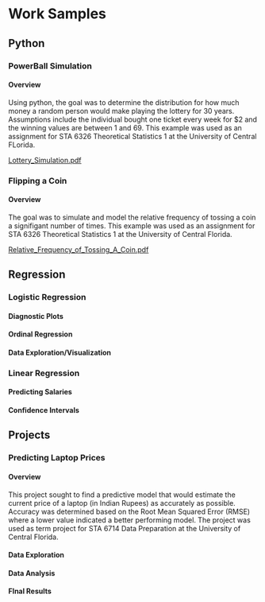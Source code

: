 # Work Samples

## Python
### PowerBall Simulation
#### Overview
Using python, the goal was to determine the distribution for how much money a random person would make playing the lottery for 30 years. Assumptions include the individual bought one ticket every week for $2 and the winning values are between 1 and 69. This example was used as an assignment for STA 6326 Theoretical Statistics 1 at the University of Central FLorida.

[Lottery_Simulation.pdf](https://github.com/user-attachments/files/16009181/Lottery_Simulation.pdf)
### Flipping a Coin
#### Overview
The goal was to simulate and model the relative frequency of tossing a coin a signifigant number of times. This example was used as an assignment for STA 6326 Theoretical Statistics 1 at the University of Central Florida.

[Relative_Frequency_of_Tossing_A_Coin.pdf](https://github.com/user-attachments/files/16009173/Relative_Frequency_of_Tossing_A_Coin.pdf)
## Regression
### Logistic Regression
#### Diagnostic Plots
#### Ordinal Regression
#### Data Exploration/Visualization
### Linear Regression
#### Predicting Salaries
#### Confidence Intervals

## Projects
### Predicting Laptop Prices
#### Overview
This project sought to find a predictive model that would estimate the current price of a laptop (in Indian Rupees) as accurately as possible. Accuracy was determined based on the Root Mean Squared Error (RMSE) where a lower value indicated a better performing model. The project was used as term project for STA 6714 Data Preparation at the University of Central Florida.
#### Data Exploration
#### Data Analysis
#### FInal Results
